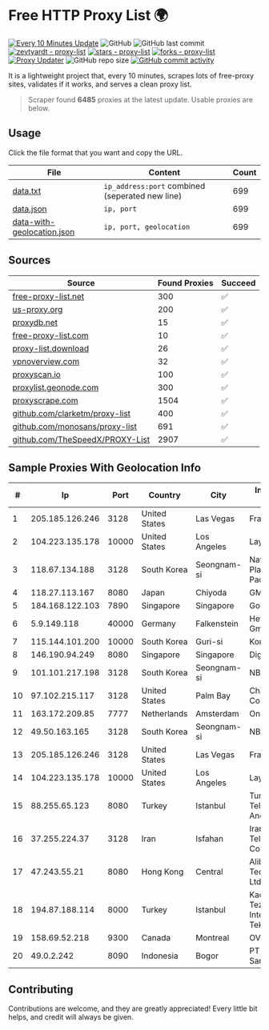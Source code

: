 
# Free HTTP Proxy List 🌍

[![Every 10 Minutes Update](https://github.com/mertguvencli/http-proxy-list/actions/workflows/main.yml/badge.svg?branch=main)](https://github.com/mertguvencli/http-proxy-list/actions/workflows/main.yml)
![GitHub](https://img.shields.io/github/license/mertguvencli/http-proxy-list)
![GitHub last commit](https://img.shields.io/github/last-commit/mertguvencli/http-proxy-list)
[![zevtyardt - proxy-list](https://img.shields.io/static/v1?label=zevtyardt&message=proxy-list&color=blue&logo=github)](https://github.com/zevtyardt/proxy-list "Go to GitHub repo")
[![stars - proxy-list](https://img.shields.io/github/stars/zevtyardt/proxy-list?style=social)](https://github.com/zevtyardt/proxy-list)
[![forks - proxy-list](https://img.shields.io/github/forks/zevtyardt/proxy-list?style=social)](https://github.com/zevtyardt/proxy-list)
[![Proxy Updater](https://github.com/zevtyardt/proxy-list/workflows/Proxy%20Updater/badge.svg)](https://github.com/zevtyardt/proxy-list/actions?query=workflow:"Proxy+Updater")
![GitHub repo size](https://img.shields.io/github/repo-size/zevtyardt/proxy-list)
[![GitHub commit activity](https://img.shields.io/github/commit-activity/m/zevtyardt/proxy-list?logo=commits)](https://github.com/zevtyardt/proxy-list/commits/main)

It is a lightweight project that, every 10 minutes, scrapes lots of free-proxy sites, validates if it works, and serves a clean proxy list.

> Scraper found **6485** proxies at the latest update. Usable proxies are below.

## Usage

Click the file format that you want and copy the URL.

|File|Content|Count|
|----|-------|-----|
|[data.txt](https://raw.githubusercontent.com/mertguvencli/http-proxy-list/main/proxy-list/data.txt)|`ip_address:port` combined (seperated new line)|699|
|[data.json](https://raw.githubusercontent.com/mertguvencli/http-proxy-list/main/proxy-list/data.json)|`ip, port`|699|
|[data-with-geolocation.json](https://raw.githubusercontent.com/mertguvencli/http-proxy-list/main/proxy-list/data-with-geolocation.json)|`ip, port, geolocation`|699|

## Sources

|Source|Found Proxies|Succeed|
|------|-------------|-------|
|[free-proxy-list.net](https://free-proxy-list.net)|300|✅|
|[us-proxy.org](https://www.us-proxy.org)|200|✅|
|[proxydb.net](http://proxydb.net)|15|✅|
|[free-proxy-list.com](https://free-proxy-list.com/?page=&port=&type%5B%5D=http&type%5B%5D=https&up_time=0&search=Search)|10|✅|
|[proxy-list.download](https://www.proxy-list.download/HTTP)|26|✅|
|[vpnoverview.com](https://vpnoverview.com/privacy/anonymous-browsing/free-proxy-servers)|32|✅|
|[proxyscan.io](https://www.proxyscan.io)|100|✅|
|[proxylist.geonode.com](https://proxylist.geonode.com/api/proxy-list?limit=300&page=1&sort_by=lastChecked&sort_type=desc&protocols=http,https)|300|✅|
|[proxyscrape.com](https://api.proxyscrape.com/v2/?request=displayproxies&protocol=http&timeout=10000&country=all&ssl=all&anonymity=all)|1504|✅|
|[github.com/clarketm/proxy-list](https://raw.githubusercontent.com/clarketm/proxy-list/master/proxy-list-raw.txt)|400|✅|
|[github.com/monosans/proxy-list](https://raw.githubusercontent.com/monosans/proxy-list/main/proxies/http.txt)|691|✅|
|[github.com/TheSpeedX/PROXY-List](https://raw.githubusercontent.com/TheSpeedX/PROXY-List/master/http.txt)|2907|✅|


## Sample Proxies With Geolocation Info

|#|Ip|Port|Country|City|Internet Service Provider|
|-|--|----|-------|----|-------------------------|
|1|205.185.126.246|3128|United States|Las Vegas|FranTech Solutions|
|2|104.223.135.178|10000|United States|Los Angeles|LayerHost|
|3|118.67.134.188|3128|South Korea|Seongnam-si|Naver Business Platform Asia Pacific Pte. Ltd.|
|4|118.27.113.167|8080|Japan|Chiyoda|GMO Internet, Inc.|
|5|184.168.122.103|7890|Singapore|Singapore|GoDaddy.com, LLC|
|6|5.9.149.118|40000|Germany|Falkenstein|Hetzner Online GmbH|
|7|115.144.101.200|10000|South Korea|Guri-si|Korea Telecom|
|8|146.190.94.249|8080|Singapore|Singapore|DigitalOcean, LLC|
|9|101.101.217.198|3128|South Korea|Seongnam-si|NBP|
|10|97.102.215.117|3128|United States|Palm Bay|Charter Communications|
|11|163.172.209.85|7777|Netherlands|Amsterdam|Online SAS NL|
|12|49.50.163.165|3128|South Korea|Seongnam-si|NBP|
|13|205.185.126.246|3128|United States|Las Vegas|FranTech Solutions|
|14|104.223.135.178|10000|United States|Los Angeles|LayerHost|
|15|88.255.65.123|8080|Turkey|Istanbul|Turk Telekomunikasyon Anonim Sirketi|
|16|37.255.224.37|3128|Iran|Isfahan|Iran Telecommunication Company PJS|
|17|47.243.55.21|8080|Hong Kong|Central|Alibaba (US) Technology Co., Ltd.|
|18|194.87.188.114|8000|Turkey|Istanbul|Kadir Huseyin Tezcan Nosspeed Internet Teknolojileri|
|19|158.69.52.218|9300|Canada|Montreal|OVH SAS|
|20|49.0.2.242|8090|Indonesia|Bogor|PT Usaha Adi Sanggoro|



## Contributing

Contributions are welcome, and they are greatly appreciated! Every
little bit helps, and credit will always be given.

